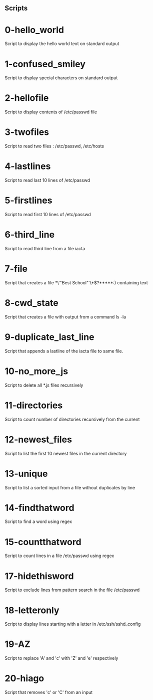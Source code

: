 ## Scripts

# 0-hello_world
Script to display the hello world text on standard output

# 1-confused_smiley
Script to display special characters on standard output

# 2-hellofile
Script to display contents of /etc/passwd file

# 3-twofiles
Script to read two files : /etc/passwd, /etc/hosts

# 4-lastlines
Script to read last 10 lines of /etc/passwd

# 5-firstlines
Script to read first 10 lines of /etc/passwd

# 6-third_line
Script to read third line from a file iacta

# 7-file
Script that creates a file \*\\'"Best School"\'\\*$\?\*\*\*\*\*:) containing text

# 8-cwd_state
Script that creates a file with output from a command ls -la

# 9-duplicate_last_line
Script that appends a lastline of the iacta file to same file.

# 10-no_more_js
Script to delete all *.js files recursively

# 11-directories
Script to count number of directories recursively from the current

# 12-newest_files
Script to list the first 10 newest files in the current directory

# 13-unique
Script to list a sorted input from a file without duplicates by line

# 14-findthatword
Script to find a word using regex

# 15-countthatword
Script to count lines in a file /etc/passwd using regex

# 17-hidethisword
Script to exclude lines from pattern search in the file  /etc/passwd

# 18-letteronly
Script to display lines starting with a letter in /etc/ssh/sshd_config

# 19-AZ
Script to replace 'A' and 'c' with 'Z' and 'e' respectively

# 20-hiago
Script that removes 'c' or 'C' from an input
